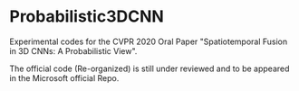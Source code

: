 # Probabilistic3DCNN

Experimental codes for the CVPR 2020 Oral Paper "Spatiotemporal Fusion in 3D CNNs: A Probabilistic View".

The official code (Re-organized) is still under reviewed and to be appeared in the Microsoft official Repo.  
